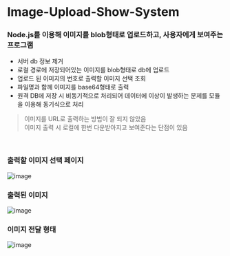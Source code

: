 # Image-Upload-Show-System


### Node.js를 이용해 이미지를 blob형태로 업로드하고, 사용자에게 보여주는 프로그램 

- 서버 db 정보 제거
- 로컬 경로에 저장되어있는 이미지를 blob형태로 db에 업로드
- 업로드 된 이미지의 번호로 출력할 이미지 선택 조회
- 파일명과 함께 이미지를 base64형태로 출력 
- 원격 DB에 저장 시 비동기적으로 처리되어 데이터에 이상이 발생하는 문제를 모듈을 이용해 동기식으로 처리  

> 이미지를 URL로 출력하는 방법이 잘 되지 않았음  
> 이미지 출력 시 로컬에 한번 다운받아지고 보여준다는 단점이 있음


<br>  

### 출력할 이미지 선택 페이지  
![image](https://user-images.githubusercontent.com/61939286/126975731-4edaa799-dd74-47ba-89a2-8ace3d6acef5.png)

### 출력된 이미지  
![image](https://user-images.githubusercontent.com/61939286/126975830-6393c2d5-12cd-45ae-84ab-66b8501b20cc.png)

### 이미지 전달 형태
![image](https://user-images.githubusercontent.com/61939286/126975872-3a881428-a071-4ca1-993b-7b9d580daa5f.png)
